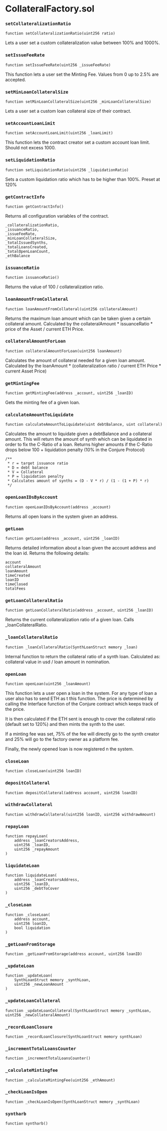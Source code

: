 # CollateralFactory.sol

### `setCollateralizationRatio`

```text
function setCollateralizationRatio(uint256 ratio)
```

Lets a user set a custom collateralization value between 100% and 1000%.

### `setIssueFeeRate`

```text
function setIssueFeeRate(uint256 _issueFeeRate)
```

This function lets a user set the Minting Fee. Values from 0 up to 2.5% are accepted.

### `setMinLoanCollateralSize`

```text
function setMinLoanCollateralSize(uint256 _minLoanCollateralSize)
```

Lets a user set a custom loan collateral size of their contract.

### `setAccountLoanLimit`

```text
function setAccountLoanLimit(uint256 _loanLimit)
```

This function lets the contract creator set a custom account loan limit. Should not excess 1000.

### `setLiquidationRatio`

```text
function setLiquidationRatio(uint256 _liquidationRatio)
```

Sets a custom liquidation ratio which has to be higher than 100%. Preset at 120%

### `getContractInfo`

```text
function getContractInfo()
```

Returns all configuration variables of the contract.

```text
_collateralizationRatio,
_issuanceRatio,
_issueFeeRate,
_minLoanCollateralSize,
_totalIssuedSynths,
_totalLoansCreated,
_totalOpenLoanCount,
_ethBalance
```

### `issuanceRatio`

```text
function issuanceRatio()
```

Returns the value of 100 / collateralization ratio.

### `loanAmountFromCollateral`

```text
function loanAmountFromCollateral(uint256 collateralAmount)
```

Returns the maximum loan amount which can be taken given a certain collateral amount. Calculated by the collateralAmount \* issuanceRatio \* price of the Asset / current ETH Price.

### `collateralAmountForLoan`

```text
function collateralAmountForLoan(uint256 loanAmount)
```

Calculates the amount of collateral needed for a given loan amount. Calculated by the loanAmount \* \(collateralization ratio / current ETH Price \* current Asset Price\)

### `getMintingFee`

```text
function getMintingFee(address _account, uint256 _loanID)
```

Gets the minting fee of a given loan.

### `calculateAmountToLiquidate`

```text
function calculateAmountToLiquidate(uint debtBalance, uint collateral)
```

Calculates the amount to liquidate given a debtBalance and a collateral amount. This will return the amount of synth which can be liquidated in order to fix the C-Ratio of a loan. Returns higher amounts if the C-Ratio drops below 100 + liquidation penalty \(10% in the Conjure Protocol\)

```text
/**
 * r = target issuance ratio
 * D = debt balance
 * V = Collateral
 * P = liquidation penalty
 * Calculates amount of synths = (D - V * r) / (1 - (1 + P) * r)
 */
```

### `openLoanIDsByAccount`

```text
function openLoanIDsByAccount(address _account)
```

Returns all open loans in the system given an address.

### `getLoan`

```text
function getLoan(address _account, uint256 _loanID)
```

Returns detailed information about a loan given the account address and the loan id. Returns the following details:

```text
account
collateralAmount
loanAmount
timeCreated
loanID
timeClosed
totalFees
```

### `getLoanCollateralRatio`

```text
function getLoanCollateralRatio(address _account, uint256 _loanID)
```

Returns the current collateralization ratio of a given loan. Calls \_loanCollateralRatio.

### `_loanCollateralRatio`

```text
function _loanCollateralRatio(SynthLoanStruct memory _loan)
```

Internal function to return the collateral ratio of a synth loan. Calculated as: collateral value in usd / loan amount in nomination.

### `openLoan`

```text
function openLoan(uint256 _loanAmount)
```

This function lets a user open a loan in the system. For any type of loan a user also has to send ETH as t this function. The price is determined by calling the Interface function of the Conjure contract which keeps track of the price.

It is then calculated if the ETH sent is enough to cover the collateral ratio \(default set to 120%\) and then mints the synth to the user. 

If a minting fee was set, 75% of the fee will directly go to the synth creator and 25% will go to the factory owner as a platform fee.

Finally, the newly opened loan is now registered n the system.  

### `closeLoan`

```text
function closeLoan(uint256 loanID)
```

### `depositCollateral`

```text
function depositCollateral(address account, uint256 loanID)
```

### `withdrawCollateral`

```text
function withdrawCollateral(uint256 loanID, uint256 withdrawAmount)
```

### `repayLoan`

```text
function repayLoan(
    address _loanCreatorsAddress,
    uint256 _loanID,
    uint256 _repayAmount
)
```

### `liquidateLoan`

```text
function liquidateLoan(
    address _loanCreatorsAddress,
    uint256 _loanID,
    uint256 _debtToCover
)
```

### `_closeLoan`

```text
function _closeLoan(
    address account,
    uint256 loanID,
    bool liquidation
)
```

### `_getLoanFromStorage`

```text
function _getLoanFromStorage(address account, uint256 loanID)
```

### `_updateLoan`

```text
function _updateLoan(
    SynthLoanStruct memory _synthLoan,
    uint256 _newLoanAmount
)
```

### `_updateLoanCollateral`

```text
function _updateLoanCollateral(SynthLoanStruct memory _synthLoan, uint256 _newCollateralAmount)
```

### `_recordLoanClosure`

```text
function _recordLoanClosure(SynthLoanStruct memory synthLoan)
```

### `_incrementTotalLoansCounter`

```text
function _incrementTotalLoansCounter()
```

### `_calculateMintingfee`

```text
function _calculateMintingFee(uint256 _ethAmount)
```

### `_checkLoanIsOpen`

```text
function _checkLoanIsOpen(SynthLoanStruct memory _synthLoan)
```

### `syntharb`

```text
function syntharb()
```

